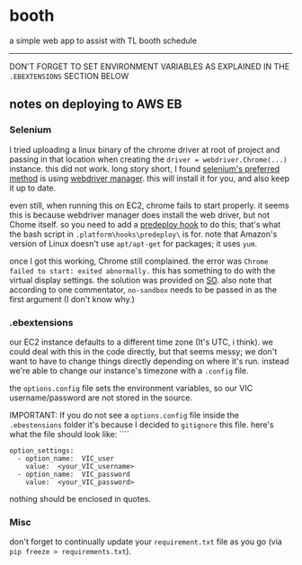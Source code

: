 # booth
 a simple web app to assist with TL booth schedule

 ----

 DON'T FORGET TO SET ENVIRONMENT VARIABLES AS EXPLAINED IN THE `.EBEXTENSIONS` SECTION BELOW

 ## notes on deploying to AWS EB

 ### Selenium

 I tried uploading a linux binary of the chrome driver at root of project and passing in that location when creating the `driver = webdriver.Chrome(...)` instance. this did not work. long story short, I found [selenium's preferred method](https://www.selenium.dev/documentation/webdriver/getting_started/install_drivers/#1-driver-management-software) is using [webdriver manager](https://github.com/SergeyPirogov/webdriver_manager). this will install it for you, and also keep it up to date.

 even still, when running this on EC2, chrome fails to start properly. it seems this is because webdriver manager does install the web driver, but not Chome itself. so you need to add a [predeploy hook](https://docs.aws.amazon.com/elasticbeanstalk/latest/dg/platforms-linux-extend.html) to do this; that's what the bash script in `.platform\hooks\predeploy\` is for. note that Amazon's version of Linux doesn't use `apt/apt-get` for packages; it uses `yum`.

 once I got this working, Chrome still complained. the error was `Chrome failed to start: exited abnormally.` this has something to do with the virtual display settings. the solution was provided on [SO](https://stackoverflow.com/questions/22424737/unknown-error-chrome-failed-to-start-exited-abnormally). also note that according to one commentator, `no-sandbox` needs to be passed in as the first argument (I don't know why.)

 ### .ebextensions

 our EC2 instance defaults to a different time zone (It's UTC, i think). we could deal with this in the code directly, but that seems messy; we don't want to have to change things directly depending on where it's run. instead we're able to change our instance's timezone with a `.config` file.

 the `options.config` file sets the environment variables, so our VIC username/password are not stored in the source.

 IMPORTANT: If you do not see a `options.config` file inside the `.ebestensions` folder it's because I decided to `gitignore` this file. here's what the file should look like:
    ````

    option_settings:
      - option_name:  VIC_user
        value:  <your_VIC_username>
      - option_name:  VIC_password
        value:  <your_VIC_password>

nothing should be enclosed in quotes.

### Misc

don't forget to continually update your `requirement.txt` file as you go (via `pip freeze > requirements.txt`).
